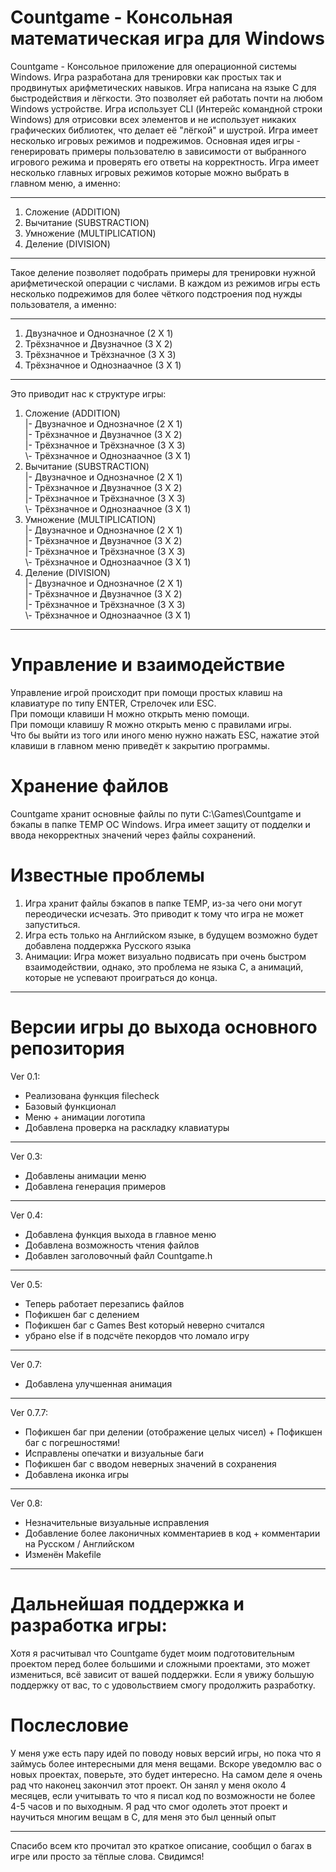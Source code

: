 # Countgame - Консольная математическая игра для Windows
Countgame - Консольное приложение для операционной системы Windows. Игра разработана для тренировки как простых так и продвинутых арифметических навыков.
Игра написана на языке С для быстродействия и лёгкости. Это позволяет ей работать почти на любом Windows устройстве. Игра использует CLI (Интерейс командной строки Windows) для отрисовки всех элементов и не использует никаких графических библиотек, что делает её "лёгкой" и шустрой. Игра имеет несколько игровых режимов и подрежимов. Основная идея игры - генерировать примеры пользователю в зависимости от выбранного игрового режима и проверять его ответы на корректность. 
Игра имеет несколько главных игровых режимов которые можно выбрать в главном меню, а именно:
***
1. Сложение (ADDITION)
2. Вычитание (SUBSTRACTION)
3. Умножение (MULTIPLICATION)
4. Деление (DIVISION)
***
Такое деление позволяет подобрать примеры для тренировки нужной арифметической операции с числами. 
В каждом из режимов игры есть несколько подрежимов для более чёткого подстроения под нужды пользователя, а именно:
***
1. Двузначное и Однозначное (2 X 1)
2. Трёхзначное и Двузначное (3 X 2)
3. Трёхзначное и Трёхзначное (3 X 3)
4. Трёхзначное и Однознаачное (3 X 1)
***
Это приводит нас к структуре игры:
1. Сложение (ADDITION)    
   |- Двузначное и Однозначное (2 X 1)   
   |- Трёхзначное и Двузначное (3 X 2)   
   |- Трёхзначное и Трёхзначное (3 X 3)   
   \\- Трёхзначное и Однознаачное (3 X 1)   
2. Вычитание (SUBSTRACTION)    
   |- Двузначное и Однозначное (2 X 1)   
   |- Трёхзначное и Двузначное (3 X 2)   
   |- Трёхзначное и Трёхзначное (3 X 3)   
   \\- Трёхзначное и Однознаачное (3 X 1)
3. Умножение (MULTIPLICATION)   
   |- Двузначное и Однозначное (2 X 1)    
   |- Трёхзначное и Двузначное (3 X 2)   
   |- Трёхзначное и Трёхзначное (3 X 3)   
   \\- Трёхзначное и Однознаачное (3 X 1)
4. Деление (DIVISION)   
   |- Двузначное и Однозначное (2 X 1)      
   |- Трёхзначное и Двузначное (3 X 2)   
   |- Трёхзначное и Трёхзначное (3 X 3)   
   \\- Трёхзначное и Однознаачное (3 X 1)
***
# Управление и взаимодействие
Управление игрой происходит при помощи простых клавиш на клавиатуре по типу ENTER, Стрелочек или ESC.       
    При помощи клавиши H можно открыть меню помощи.    
    При помощи клавишу R можно открыть меню с правилами игры.    
Что бы выйти из того или иного меню нужно нажать ESC, нажатие этой клавиши в главном меню приведёт к закрытию программы.  

# Хранение файлов
Countgame хранит основные файлы по пути C:\\Games\Countgame и бэкапы в папке TEMP ОС Windows. 
Игра имеет защиту от подделки и ввода некорректных значений через файлы сохранений.

# Известные проблемы
1. Игра хранит файлы бэкапов в папке TEMP, из-за чего они могут переодически исчезать.    Это приводит к тому что игра не может запуститься.
2. Игра есть только на Английском языке, в будущем возможно будет добавлена поддержка Русского языка
3. Анимации: Игра может визуально подвисать при очень быстром взаимодействии, однако, это проблема не языка С, а анимаций, которые не успевают проиграться до конца.

***
# Версии игры до выхода основного репозитория
Ver 0.1:
   - Реализована функция filecheck
   - Базовый функционал <br>
   - Меню + анимации логотипа
   - Добавлена проверка на раскладку клавиатуры
------------------
Ver 0.3:    
   - Добавлены анимации меню
   - Добавлена генерация примеров
-------------------
Ver 0.4: 
   - Добавлена функция выхода в главное меню
   - Добавлена возможность чтения файлов
   - Добавлен заголовочный файл Countgame.h
-------------------
Ver 0.5:    <br>
  - Теперь работает перезапись файлов <br>
  - Пофикшен баг с делением <br>
  - Пофикшен баг с Games Best который неверно считался <br>
  - убрано else if в подсчёте пекордов что ломало игру <br>
------------------
Ver 0.7:
 - Добавлена улучшенная анимация
------------------
Ver 0.7.7:    
 - Пофикшен баг при делении (отображение целых чисел) + Пофикшен баг с погрешностями! <br>
 - Исправлены опечатки и визуальные баги <br>
 - Пофикшен баг с вводом неверных значений в сохранения <br>
 - Добавлена иконка игры
------------------
Ver 0.8:    
 - Незначительные визуальные исправления <br>
 - Добавление более лаконичных комментариев в код + комментарии на Русском / Английском <br>
 - Изменён Makefile <br>

 ***
 # Дальнейшая поддержка и разработка игры:
Хотя я расчитывал что Countgame будет моим подготовительным проектом перед более большими и сложными проектами, это может измениться, всё зависит от вашей поддержки. Если я увижу большую поддержку от вас, то с удовольствием смогу продолжить разработку. 
# Послесловие
 У меня уже есть пару идей по поводу новых версий игры, но пока что я займусь более интересными для меня вещами. Вскоре уведомлю вас о новых проектах, поверьте, это будет интересно. На самом деле я очень рад что наконец закончил этот проект. Он занял у меня около 4 месяцев, если учитывать то что я писал код по возможности не более 4-5 часов и по выходным. Я рад что смог одолеть этот проект и научиться многим вещам в С, для меня это был ценный опыт  
***
 Спасибо всем кто прочитал это краткое описание, сообщил о багах в игре или просто за тёплые слова. Cвидимся!
